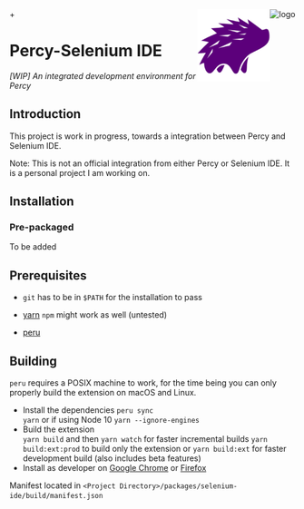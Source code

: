 <img src="packages/selenium-ide/src/icons/icon128.png" alt="logo" height="128" align="right" />
+
<img src="packages/selenium-ide/src/icons/percy_icon_128.png" alt="logo" height="128" align="right" />

# Percy-Selenium IDE

_[WIP] An integrated development environment for Percy_

## Introduction

This project is  work in progress, towards a integration between Percy and Selenium IDE.

Note: This is not an official integration from either Percy or Selenium IDE. It is a personal project I am working on.


## Installation

### Pre-packaged
 To be added

## Prerequisites

- `git` has to be in `$PATH` for the installation to pass

- [yarn](https://yarnpkg.com/en/docs/install) `npm` might work as well (untested)

- [peru](https://github.com/buildinspace/peru#installation)

## Building

`peru` requires a POSIX machine to work, for the time being you can only properly build the extension on macOS and Linux.

- Install the dependencies
`peru sync`  
`yarn` or if using Node 10 `yarn --ignore-engines`
- Build the extension  
`yarn build` and then
`yarn watch` for faster incremental builds
`yarn build:ext:prod` to build only the extension or `yarn build:ext` for faster development build (also includes beta features)
- Install as developer on [Google Chrome](https://developer.chrome.com/extensions/getstarted#unpacked) or [Firefox](https://developer.mozilla.org/en-US/Add-ons/WebExtensions/Temporary_Installation_in_Firefox)  

Manifest located in `<Project Directory>/packages/selenium-ide/build/manifest.json`
